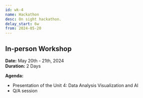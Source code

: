 ```yaml
---
id: wk-4
name: Hackathon
desc: On sight hackathon.
delay_start: 6w
from: 2024-05-20
---
```


## In-person Workshop

**Date:** May 20th - 21th, 2024  
**Duration:**  2 Days

**Agenda:**
- Presentation of the Unit 4: Data Analysis Visualization and AI
- Q/A session
